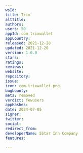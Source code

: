```yaml
---
wsId: 
title: Trix
altTitle: 
authors: 
users: 50
appId: com.trixwallet
appCountry: 
released: 2021-12-20
updated: 2021-12-20
version: 1.0.0
stars: 
ratings: 
reviews: 
website: 
repository: 
issue: 
icon: com.trixwallet.png
bugbounty: 
meta: removed
verdict: fewusers
appHashes: 
date: 2024-07-05
signer: 
twitter: 
social: 
redirect_from: 
developerName: 5Star Inn Company
features: 

---
```


